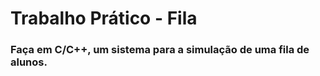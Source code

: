 # Trabalho Prático - Fila
<h3>
Faça em C/C++, um sistema para a simulação de uma fila de alunos.
</h3>
